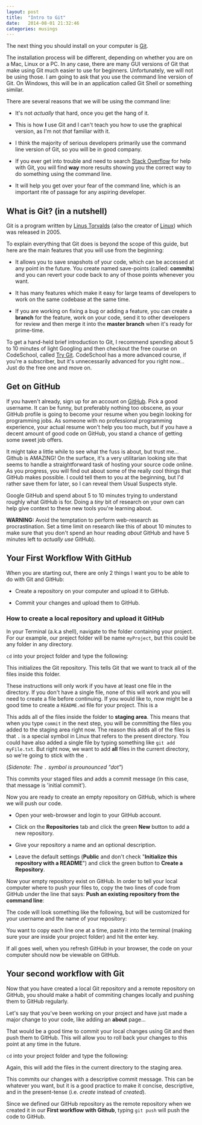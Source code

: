 ```yaml
---
layout: post
title:  "Intro to Git"
date:   2014-08-01 21:32:46
categories: musings
---
```


The next thing you should install on your computer is [Git](http://git-scm.com).

The installation process will be different, depending on whether you are on a Mac, Linux or a PC. In any case, there are many GUI versions of Git that make using Git much easier to use for beginners. Unfortunately, we will not be using those. I am going to ask that you use the command line version of Git. On Windows, this will be in an application called Git Shell or something similar.

There are several reasons that we will be using the command line:

- It's not *actually* that hard, once you get the hang of it.

- This is how **I** use Git and I can't teach you how to use the graphical version, as I'm not *that* familiar with it.

- I think the majority of serious developers primarily use the command line version of Git, so you will be in good company.

- If you ever get into trouble and need to search [Stack Overflow](http://stackoverflow.com) for help with Git, you will find **way** more results showing you the correct way to do something using the command line.

- It will help you get over your fear of the command line, which is an important rite of passage for any aspiring developer.


## What is Git? (in a nutshell)

Git is a program written by [Linus Torvalds](http://en.wikipedia.org/wiki/Linus_Torvalds) (also the creator of [Linux](http://en.wikipedia.org/wiki/Linux)) which was released in 2005.

To explain everything that Git does is beyond the scope of this guide, but here are the main features that you will use from the beginning:

- It allows you to save snapshots of your code, which can be accessed at any point in the future. You create named save-points (called: **commits**) and you can revert your code back to any of those points whenever you want.

- It has many features which make it easy for large teams of developers to work on the same codebase at the same time.

- If you are working on fixing a bug or adding a feature, you can create a **branch** for the feature, work on your code, send it to other developers for review and then merge it into the **master branch** when it's ready for prime-time.

To get a hand-held brief introduction to Git, I recommend spending about 5 to 10 minutes of light Googling and then checkout the free course on CodeSchool, called [Try Git](http://codeschool.com/courses/try-git). CodeSchool has a more advanced course, if you're a subscriber, but it's unnecessarily advanced for you right now... Just do the free one and move on.


## Get on GitHub

If you haven't already, sign up for an account on [GitHub](http://github.com). Pick a good username. It can be funny, but preferably nothing too obscene, as your GitHub profile is going to become your resume when you begin looking for programming jobs. As someone with no professional programming experience, your actual resume won't help you too much, but if you have a decent amount of good code on GitHub, you stand a chance of getting some sweet job offers.

It might take a little while to see what the fuss is about, but trust me... Github is AMAZING! On the surface, it's a very utilitarian looking site that seems to handle a straightforward task of hosting your source code online. As you progress, you will find out about some of the really cool things that GitHub makes possible. I could tell them to you at the beginning, but I'd rather save them for later, so I can reveal them Usual Suspects style.

Google GitHub and spend about 5 to 10 minutes trying to understand roughly what GitHub is for. Doing a *tiny* bit of research on your own can help give context to these new tools you're learning about.

**WARNING:** Avoid the temptation to perform web-research as procrastination. Set a time limit on research like this of about 10 minutes to make sure that you don't spend an hour reading *about* GitHub and have 5 minutes left to *actually use* GitHub).


## Your First Workflow With GitHub

When you are starting out, there are only 2 things I want you to be able to do with Git and GitHub:

- Create a repository on your computer and upload it to GitHub.

- Commit your changes and upload them to GitHub.

### How to create a local repository and upload it GitHub

In your Terminal (a.k.a shell), navigate to the folder containing your project. For our example, our preject folder will be name `myProject`, but this could be any folder in any directory.

`cd` into your project folder and type the following:

<script src="https://gist.github.com/andyroo2000/009e1e280a045f252268.js"></script>

This initializes the Git repository. This tells Git that we want to track all of the files inside this folder.

These instructions will only work if you have at least one file in the directory. If you don't have a single file, none of this will work and you will need to create a file before continuing. If you would like to, now might be a good time to create a `README.md` file for your project. This is a 


<script src="https://gist.github.com/andyroo2000/d6fda293a73b29e0321d.js"></script>

This adds all of the files inside the folder to **staging area**. This means that when you type `commit` in the next step, you will be committing the files you added to the staging area right now. The reason this adds all of the files is that `.` is a special symbol in Linux that refers to the present directory. You could have also added a single file by typing something like `git add myFile.txt`. But right now, we want to add **all** files in the current directory, so we're going to stick with the `.`

(*Sidenote: The `.` symbol is prounounced "dot"*)

<script src="https://gist.github.com/andyroo2000/c0183ae3f7debf4c942f.js"></script>

This commits your staged files and adds a commit message (in this case, that message is 'initial commit'). 

Now you are ready to create an empty repository on GitHub, which is where we will push our code.

- Open your web-browser and login to your GitHub account.

- Click on the **Repositories** tab and click the green **New** button to add a new repository.

- Give your repository a name and an optional description.

- Leave the default settings (**Public** and don't check "**Initialize this repository with a README**") and click the green button to **Create a Repository**.

Now your empty repository exist on GitHub. In order to tell your local computer where to push your files to, copy the two lines of code from GitHub under the line that says: **Push an existing repository from the command line**:

The code will look something like the following, but will be customized for your username and the name of your repository:

<script src="https://gist.github.com/andyroo2000/ffa3dac05e44d26423ce.js"></script>

You want to copy each line one at a time, paste it into the terminal (making sure your are inside your project folder) and hit the enter key.

If all goes well, when you refresh GitHub in your browser, the code on your computer should now be viewable on GitHub.

## Your second workflow with Git

Now that you have created a local Git repository and a remote repository on GitHub, you should make a habit of commiting changes locally and pushing them to GitHub regularly.

Let's say that you've been working on your project and have just made a major change to your code, like adding an **about** page...

That would be a good time to commit your local changes using Git and then push them to GitHub. This will allow you to roll back your changes to this point at any time in the future.

`cd` into your project folder and type the following:

<script src="https://gist.github.com/andyroo2000/d6fda293a73b29e0321d.js"></script>

Again, this will add the files in the current directory to the staging area.

<script src="https://gist.github.com/andyroo2000/7bf79a0122cc27809155.js"></script>

This commits our changes with a descriptive commit message. This can be whatever you want, but it is a good practice to make it concise, descriptive, and in the present-tense (i.e. *create* instead of *created*).

<script src="https://gist.github.com/andyroo2000/c4b3964476fa53728a33.js"></script>

Since we defined our GitHub repository as the remote repository when we created it in our **First workflow with Github**, typing `git push` will push the code to GitHub.



